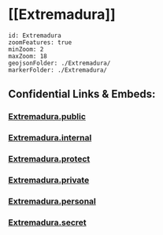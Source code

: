 # [[Extremadura]]


```leaflet
id: Extremadura
zoomFeatures: true 
minZoom: 2 
maxZoom: 18
geojsonFolder: ./Extremadura/
markerFolder: ./Extremadura/
```




## Confidential Links & Embeds: 

### [Extremadura.public](/_public/\Earth\Continent\Europe\Europe~South\Spain\Provinces~SpainExtremadura.public.md) 

### [Extremadura.internal](/_internal/\Earth\Continent\Europe\Europe~South\Spain\Provinces~SpainExtremadura.internal.md) 

### [Extremadura.protect](/_protect/\Earth\Continent\Europe\Europe~South\Spain\Provinces~SpainExtremadura.protect.md) 

### [Extremadura.private](/_private/\Earth\Continent\Europe\Europe~South\Spain\Provinces~SpainExtremadura.private.md) 

### [Extremadura.personal](/_personal/\Earth\Continent\Europe\Europe~South\Spain\Provinces~SpainExtremadura.personal.md) 

### [Extremadura.secret](/_secret/\Earth\Continent\Europe\Europe~South\Spain\Provinces~SpainExtremadura.secret.md)

